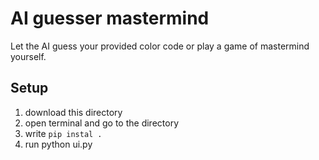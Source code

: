 # AI guesser mastermind
Let the AI guess your provided color code or play a game of mastermind yourself.

## Setup
1. download this directory
2. open terminal and go to the directory
3. write `pip instal .`
4. run python ui.py
